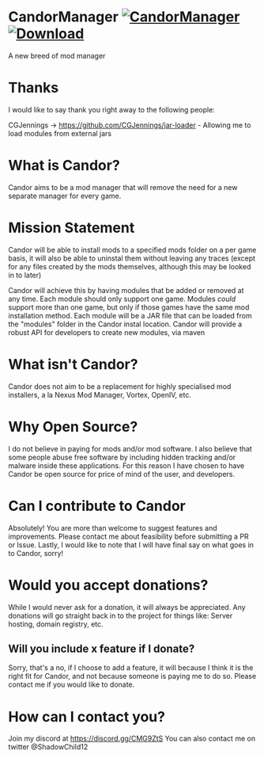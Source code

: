 # CandorManager [![CandorManager](https://circleci.com/gh/ShadowChild/CandorManager.svg?style=shield)]() [ ![Download](https://api.bintray.com/packages/candor/candor-alpha/candor-full/images/download.svg) ](https://bintray.com/candor/candor-alpha/candor-full/_latestVersion)
A new breed of mod manager

# Thanks
I would like to say thank you right away to the following people:

CGJennings -> https://github.com/CGJennings/jar-loader - Allowing me to load modules from external jars


# What is Candor?
Candor aims to be a mod manager that will remove the need 
for a new separate manager for every game.

# Mission Statement
Candor will be able to install mods to a specified mods folder on a per game basis,
it will also be able to uninstal them without leaving any traces 
(except for any files created by the mods themselves, although this may be looked in to later)

Candor will achieve this by having modules that be added or removed at any time.
Each module should only support one game.
Modules _could_ support more than one game, but only if those games have the same mod installation method.
Each module will be a JAR file that can be loaded from the "modules" folder in the Candor instal location.
Candor will provide a robust API for developers to create new modules, via maven

# What isn't Candor?
Candor does not aim to be a replacement for highly specialised mod installers, a la Nexus Mod Manager, Vortex, OpenIV, etc.

# Why Open Source?
I do not believe in paying for mods and/or mod software.
I also believe that some people abuse free software by including hidden tracking and/or malware inside these applications.
For this reason I have chosen to have Candor be open source for price of mind of the user, and developers.

# Can I contribute to Candor
Absolutely! You are more than welcome to suggest features and improvements.
Please contact me about feasibility before submitting a PR or Issue.
Lastly, I would like to note that I will have final say on what goes in to Candor, sorry!

# Would you accept donations?
While I would never ask for a donation, it will always be appreciated.
Any donations will go straight back in to the project for things like:
Server hosting, domain registry, etc.

## Will you include x feature if I donate?
Sorry, that's a no, if I choose to add a feature, it will because I think it is the right fit for Candor,
and not because someone is paying me to do so.
Please contact me if you would like to donate.

# How can I contact you?
Join my discord at https://discord.gg/CMG9ZtS
You can also contact me on twitter @ShadowChild12
